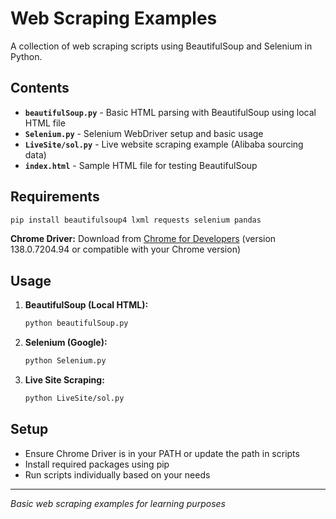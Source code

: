 # Web Scraping Examples

A collection of web scraping scripts using BeautifulSoup and Selenium in Python.

## Contents

- **`beautifulSoup.py`** - Basic HTML parsing with BeautifulSoup using local HTML file
- **`Selenium.py`** - Selenium WebDriver setup and basic usage
- **`LiveSite/sol.py`** - Live website scraping example (Alibaba sourcing data)
- **`index.html`** - Sample HTML file for testing BeautifulSoup

## Requirements

```bash
pip install beautifulsoup4 lxml requests selenium pandas
```

**Chrome Driver:** Download from [Chrome for Developers](https://developer.chrome.com/docs/chromedriver/downloads) (version 138.0.7204.94 or compatible with your Chrome version)

## Usage

1. **BeautifulSoup (Local HTML):**
   ```bash
   python beautifulSoup.py
   ```

2. **Selenium (Google):**
   ```bash
   python Selenium.py
   ```

3. **Live Site Scraping:**
   ```bash
   python LiveSite/sol.py
   ```

## Setup

- Ensure Chrome Driver is in your PATH or update the path in scripts
- Install required packages using pip
- Run scripts individually based on your needs

---
*Basic web scraping examples for learning purposes*
